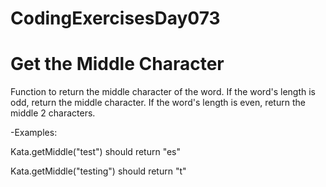 # CodingExercisesDay073
# Get the Middle Character

Function to return the middle character of the word. If the word's length is odd, return the middle character. If the word's length is even, return the middle 2 characters.

-Examples:

Kata.getMiddle("test") should return "es"

Kata.getMiddle("testing") should return "t"
